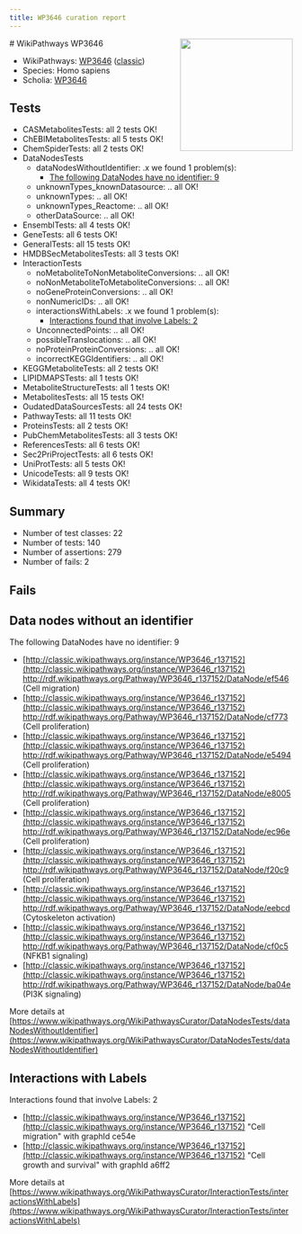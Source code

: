 ```yaml
---
title: WP3646 curation report
---
```


<img style="float: right; width: 200px" src="https://upload.wikimedia.org/wikipedia/commons/thumb/8/83/Wplogo_with_text_500.png/640px-Wplogo_with_text_500.png" />
# WikiPathways WP3646

* WikiPathways: [WP3646](https://wikipathways.org/pathways/WP3646) ([classic](https://classic.wikipathways.org/instance/WP3646))
* Species: Homo sapiens
* Scholia: [WP3646](https://scholia.toolforge.org/wikipathways/WP3646)
## Tests
* CASMetabolitesTests: all 2 tests OK!
* ChEBIMetabolitesTests: all 5 tests OK!
* ChemSpiderTests: all 2 tests OK!
* DataNodesTests
    * dataNodesWithoutIdentifier: .x we found 1 problem(s):
        * [The following DataNodes have no identifier: 9](#d2d32fa8)
    * unknownTypes_knownDatasource: .. all OK!
    * unknownTypes: .. all OK!
    * unknownTypes_Reactome: .. all OK!
    * otherDataSource: .. all OK!
* EnsemblTests: all 4 tests OK!
* GeneTests: all 6 tests OK!
* GeneralTests: all 15 tests OK!
* HMDBSecMetabolitesTests: all 3 tests OK!
* InteractionTests
    * noMetaboliteToNonMetaboliteConversions: .. all OK!
    * noNonMetaboliteToMetaboliteConversions: .. all OK!
    * noGeneProteinConversions: .. all OK!
    * nonNumericIDs: .. all OK!
    * interactionsWithLabels: .x we found 1 problem(s):
        * [Interactions found that involve Labels: 2](#630d2679)
    * UnconnectedPoints: .. all OK!
    * possibleTranslocations: .. all OK!
    * noProteinProteinConversions: .. all OK!
    * incorrectKEGGIdentifiers: .. all OK!
* KEGGMetaboliteTests: all 2 tests OK!
* LIPIDMAPSTests: all 1 tests OK!
* MetaboliteStructureTests: all 1 tests OK!
* MetabolitesTests: all 15 tests OK!
* OudatedDataSourcesTests: all 24 tests OK!
* PathwayTests: all 11 tests OK!
* ProteinsTests: all 2 tests OK!
* PubChemMetabolitesTests: all 3 tests OK!
* ReferencesTests: all 6 tests OK!
* Sec2PriProjectTests: all 6 tests OK!
* UniProtTests: all 5 tests OK!
* UnicodeTests: all 9 tests OK!
* WikidataTests: all 4 tests OK!


## Summary

* Number of test classes: 22
* Number of tests: 140
* Number of assertions: 279
* Number of fails: 2

## Fails

<a name="d2d32fa8" />

## Data nodes without an identifier

The following DataNodes have no identifier: 9

* [http://classic.wikipathways.org/instance/WP3646_r137152](http://classic.wikipathways.org/instance/WP3646_r137152) http://rdf.wikipathways.org/Pathway/WP3646_r137152/DataNode/ef546 (Cell migration)
* [http://classic.wikipathways.org/instance/WP3646_r137152](http://classic.wikipathways.org/instance/WP3646_r137152) http://rdf.wikipathways.org/Pathway/WP3646_r137152/DataNode/cf773 (Cell proliferation)
* [http://classic.wikipathways.org/instance/WP3646_r137152](http://classic.wikipathways.org/instance/WP3646_r137152) http://rdf.wikipathways.org/Pathway/WP3646_r137152/DataNode/e5494 (Cell proliferation)
* [http://classic.wikipathways.org/instance/WP3646_r137152](http://classic.wikipathways.org/instance/WP3646_r137152) http://rdf.wikipathways.org/Pathway/WP3646_r137152/DataNode/e8005 (Cell proliferation)
* [http://classic.wikipathways.org/instance/WP3646_r137152](http://classic.wikipathways.org/instance/WP3646_r137152) http://rdf.wikipathways.org/Pathway/WP3646_r137152/DataNode/ec96e (Cell proliferation)
* [http://classic.wikipathways.org/instance/WP3646_r137152](http://classic.wikipathways.org/instance/WP3646_r137152) http://rdf.wikipathways.org/Pathway/WP3646_r137152/DataNode/f20c9 (Cell proliferation)
* [http://classic.wikipathways.org/instance/WP3646_r137152](http://classic.wikipathways.org/instance/WP3646_r137152) http://rdf.wikipathways.org/Pathway/WP3646_r137152/DataNode/eebcd (Cytoskeleton 
activation)
* [http://classic.wikipathways.org/instance/WP3646_r137152](http://classic.wikipathways.org/instance/WP3646_r137152) http://rdf.wikipathways.org/Pathway/WP3646_r137152/DataNode/cf0c5 (NFKB1 signaling)
* [http://classic.wikipathways.org/instance/WP3646_r137152](http://classic.wikipathways.org/instance/WP3646_r137152) http://rdf.wikipathways.org/Pathway/WP3646_r137152/DataNode/ba04e (PI3K signaling)


More details at [https://www.wikipathways.org/WikiPathwaysCurator/DataNodesTests/dataNodesWithoutIdentifier](https://www.wikipathways.org/WikiPathwaysCurator/DataNodesTests/dataNodesWithoutIdentifier)

<a name="630d2679" />

## Interactions with Labels

Interactions found that involve Labels: 2

* [http://classic.wikipathways.org/instance/WP3646_r137152](http://classic.wikipathways.org/instance/WP3646_r137152) "Cell migration" with graphId ce54e
* [http://classic.wikipathways.org/instance/WP3646_r137152](http://classic.wikipathways.org/instance/WP3646_r137152) "Cell growth and survival" with graphId a6ff2


More details at [https://www.wikipathways.org/WikiPathwaysCurator/InteractionTests/interactionsWithLabels](https://www.wikipathways.org/WikiPathwaysCurator/InteractionTests/interactionsWithLabels)


